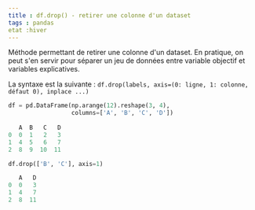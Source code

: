 ```yaml
---
title : df.drop() - retirer une colonne d'un dataset
tags : pandas
etat :hiver
---
```


Méthode permettant de retirer une colonne d'un dataset. En pratique, on peut s'en servir pour séparer un jeu de données entre variable objectif et variables explicatives.

La syntaxe est la suivante : `df.drop(labels, axis=(0: ligne, 1: colonne, défaut 0), inplace ...)`

```python
df = pd.DataFrame(np.arange(12).reshape(3, 4),
                  columns=['A', 'B', 'C', 'D'])
				  
   A  B   C   D
0  0  1   2   3
1  4  5   6   7
2  8  9  10  11

df.drop(['B', 'C'], axis=1)

   A   D
0  0   3
1  4   7
2  8  11
````
